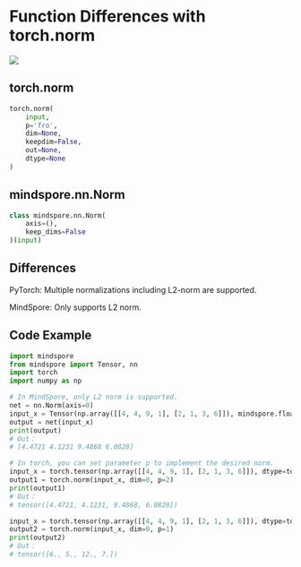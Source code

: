 # Function Differences with torch.norm

<a href="https://gitee.com/mindspore/docs/blob/master/docs/mindspore/migration_guide/source_en/api_mapping/pytorch_diff/Norm.md" target="_blank"><img src="https://gitee.com/mindspore/docs/raw/master/resource/_static/logo_source_en.png"></a>

## torch.norm

```python
torch.norm(
    input,
    p='fro',
    dim=None,
    keepdim=False,
    out=None,
    dtype=None
)
```

## mindspore.nn.Norm

```python
class mindspore.nn.Norm(
    axis=(),
    keep_dims=False
)(input)
```

## Differences

PyTorch: Multiple normalizations including L2-norm are supported.

MindSpore: Only supports L2 norm.

## Code Example

```python
import mindspore
from mindspore import Tensor, nn
import torch
import numpy as np

# In MindSpore, only L2 norm is supported.
net = nn.Norm(axis=0)
input_x = Tensor(np.array([[4, 4, 9, 1], [2, 1, 3, 6]]), mindspore.float32)
output = net(input_x)
print(output)
# Out：
# [4.4721 4.1231 9.4868 6.0828]

# In torch, you can set parameter p to implement the desired norm.
input_x = torch.tensor(np.array([[4, 4, 9, 1], [2, 1, 3, 6]]), dtype=torch.float)
output1 = torch.norm(input_x, dim=0, p=2)
print(output1)
# Out：
# tensor([4.4721, 4.1231, 9.4868, 6.0828])

input_x = torch.tensor(np.array([[4, 4, 9, 1], [2, 1, 3, 6]]), dtype=torch.float)
output2 = torch.norm(input_x, dim=0, p=1)
print(output2)
# Out：
# tensor([6., 5., 12., 7.])
```